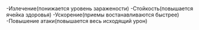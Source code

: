-Излечение(понижается уровень заражености)
-Стойкость(повышается ячейка здоровья)
-Ускорение(приемы востанавливаются быстрее)
-Повышение атаки(повышается весь исходящий урон)